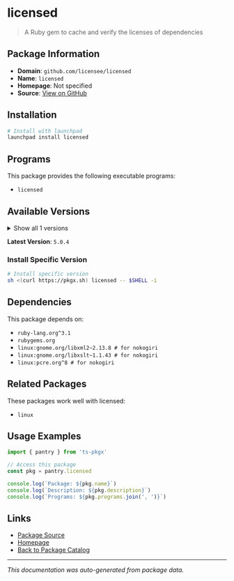 # licensed

> A Ruby gem to cache and verify the licenses of dependencies

## Package Information

- **Domain**: `github.com/licensee/licensed`
- **Name**: `licensed`
- **Homepage**: Not specified
- **Source**: [View on GitHub](https://github.com/pkgxdev/pantry/tree/main/projects/github.com/licensee/licensed/package.yml)

## Installation

```bash
# Install with launchpad
launchpad install licensed
```

## Programs

This package provides the following executable programs:

- `licensed`

## Available Versions

<details>
<summary>Show all 1 versions</summary>

- `5.0.4`

</details>

**Latest Version**: `5.0.4`

### Install Specific Version

```bash
# Install specific version
sh <(curl https://pkgx.sh) licensed -- $SHELL -i
```

## Dependencies

This package depends on:

- `ruby-lang.org^3.1`
- `rubygems.org`
- `linux:gnome.org/libxml2~2.13.8 # for nokogiri`
- `linux:gnome.org/libxslt~1.1.43 # for nokogiri`
- `linux:pcre.org^8 # for nokogiri`

## Related Packages

These packages work well with licensed:

- `linux`

## Usage Examples

```typescript
import { pantry } from 'ts-pkgx'

// Access this package
const pkg = pantry.licensed

console.log(`Package: ${pkg.name}`)
console.log(`Description: ${pkg.description}`)
console.log(`Programs: ${pkg.programs.join(', ')}`)
```

## Links

- [Package Source](https://github.com/pkgxdev/pantry/tree/main/projects/github.com/licensee/licensed/package.yml)
- [Homepage](#)
- [Back to Package Catalog](../../../package-catalog.md)

---

*This documentation was auto-generated from package data.*
